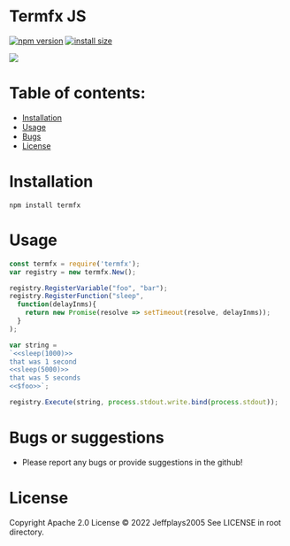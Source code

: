 # Termfx JS
[![npm version][npm-image]][npm-url]
[![install size][install-size-image]][install-size-url]

![](https://nodei.co/npm/termfx.png)

# Table of contents:
- [Installation](#Installation)
- [Usage](#Usage)
- [Bugs](#Bugs)
- [License](#License)

# Installation
```
npm install termfx
```

# Usage
```js
const termfx = require('termfx');
var registry = new termfx.New();

registry.RegisterVariable("foo", "bar");
registry.RegisterFunction("sleep", 
  function(delayInms){ 
    return new Promise(resolve => setTimeout(resolve, delayInms)); 
  }
);

var string =
`<<sleep(1000)>>
that was 1 second
<<sleep(5000)>>
that was 5 seconds
<<$foo>>`;

registry.Execute(string, process.stdout.write.bind(process.stdout));
```

# Bugs or suggestions
* Please report any bugs or provide suggestions in the github!

# License
Copyright Apache 2.0 License © 2022 Jeffplays2005
See LICENSE in root directory.

[npm-image]: https://flat.badgen.net/npm/v/termfx
[npm-url]: https://www.npmjs.com/package/termfx
[install-size-image]: https://flat.badgen.net/packagephobia/install/termfx
[install-size-url]: https://packagephobia.com/result?p=termfx
